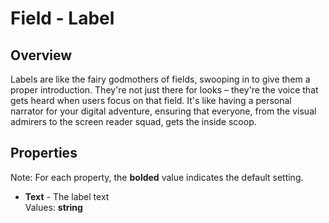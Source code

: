 # Field - Label

## Overview
Labels are like the fairy godmothers of fields, swooping in to give them a proper introduction. They're not just there for looks – they're the voice that gets heard when users focus on that field. It's like having a personal narrator for your digital adventure, ensuring that everyone, from the visual admirers to the screen reader squad, gets the inside scoop.

## Properties
Note: For each property, the **bolded** value indicates the default setting.

- **Text** - The label text  
  Values: **string**

